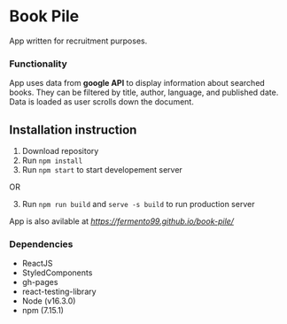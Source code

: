 # Book Pile
App written for recruitment purposes.

### Functionality
App uses data from __google API__ to display information about searched books. They can be filtered by title, author, language, and published date. Data is loaded as user scrolls down the document.

## Installation instruction
1. Download repository
2. Run `npm install`
3. Run `npm start` to start developement server 

OR

3. Run `npm run build` and `serve -s build` to run production server

App is also avilable at _https://fermento99.github.io/book-pile/_

### Dependencies
- ReactJS
- StyledComponents
- gh-pages
- react-testing-library
- Node (v16.3.0)
- npm (7.15.1)